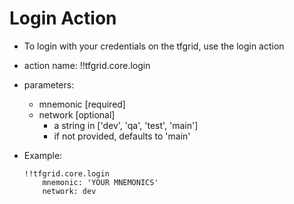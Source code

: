 # Login Action

- To login with your credentials on the tfgrid, use the login action
- action name: !!tfgrid.core.login
- parameters:
  - mnemonic [required]
  - network [optional]
    - a string in ['dev', 'qa', 'test', 'main']
    - if not provided, defaults to 'main'

- Example:

  ```
  !!tfgrid.core.login
      mnemonic: 'YOUR MNEMONICS'
      network: dev
  ```